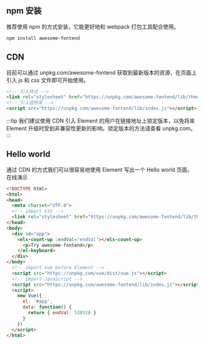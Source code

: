 

## npm 安装
推荐使用 npm 的方式安装，它能更好地和 webpack 打包工具配合使用。
```sh
npm install awesome-fontend
```

## CDN
目前可以通过 unpkg.com/awesome-fontend 获取到最新版本的资源，在页面上引入 js 和 css 文件即可开始使用。
```html
<!-- 引入样式 -->
<link rel="stylesheet" href="https://unpkg.com/awesome-fontend/lib/theme-chalk/index.css">
<!-- 引入组件库 -->
<script src="https://unpkg.com/awesome-fontend/lib/index.js"></script>
```
:::tip
我们建议使用 CDN 引入 Element 的用户在链接地址上锁定版本，以免将来 Element 升级时受到非兼容性更新的影响。锁定版本的方法请查看 unpkg.com。
:::

## Hello world
通过 CDN 的方式我们可以很容易地使用 Element 写出一个 Hello world 页面。在线演示
```html
<!DOCTYPE html>
<html>
<head>
  <meta charset="UTF-8">
  <!-- import CSS -->
  <link rel="stylesheet" href="https://unpkg.com/awesome-fontend/lib/theme-chalk/index.css">
</head>
<body>
  <div id="app">
    <els-count-up :endVal="endVal"></els-count-up>
      <p>Try awesome-fontend</p>
    </el-keyboard>
  </div>
</body>
  <!-- import Vue before Element -->
  <script src="https://unpkg.com/vue/dist/vue.js"></script>
  <!-- import JavaScript -->
  <script src="https://unpkg.com/awesome-fontend/lib/index.js"></script>
  <script>
    new Vue({
      el: '#app',
      data: function() {
        return { endVal: 520520 }
      }
    })
  </script>
</html>
```

<vssue/>